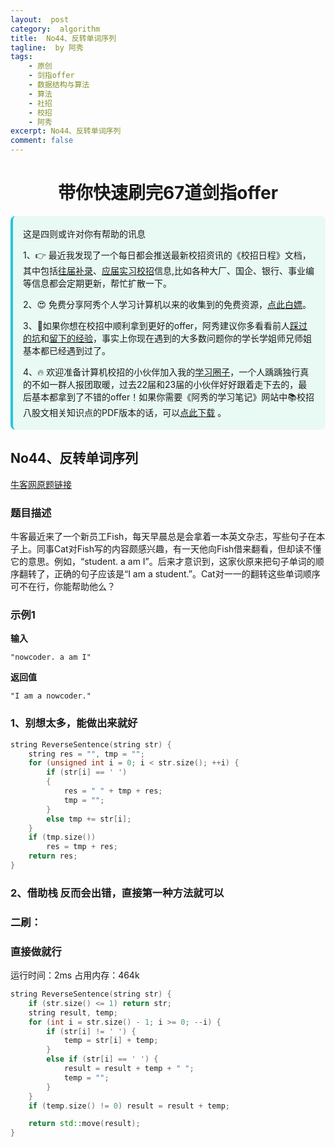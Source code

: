 ```yaml
---
layout:  post
category:  algorithm
title:  No44、反转单词序列
tagline:  by 阿秀
tags:
    - 原创
    - 剑指offer
    - 数据结构与算法
    - 算法
    - 社招
    - 校招
    - 阿秀
excerpt: No44、反转单词序列
comment: false
---
```


<h1 align="center">带你快速刷完67道剑指offer</h1>

<div style="border-color: #24C6DC;
            background-color: #e9f9f3;         
            margin: 1rem 0;
        padding: .25rem 1rem;
        border-left-width: .3rem;
        border-left-style: solid;
        border-radius: .5rem;
        color: inherit;">
  <p>这是四则或许对你有帮助的讯息</p>
  <p>1、👉 最近我发现了一个每日都会推送最新校招资讯的《校招日程》文档，其中包括<a style="text-decoration: underline" href="https://flowus.cn/share/ee50d5eb-3cd5-4f74-880e-95b215dd4ff2" target="_blank">往届补录</a>、<a href="https://flowus.cn/share/5f327c98-1e31-46c8-b86b-5ac6105e021f" target="_blank">应届实习校招</a>信息,比如各种大厂、国企、银行、事业编等信息都会定期更新，帮忙扩散一下。</p>  
  <p>2、😍
    免费分享阿秀个人学习计算机以来的收集到的免费资源，<a style="text-decoration: underline" href="/notes/07-resources/01-free/01-introduce.html" target="_blank">点此白嫖</a>。
  </p>
  <p>3、🚀如果你想在校招中顺利拿到更好的offer，阿秀建议你多看看前人<a style="text-decoration: underline" href="https://www.yuque.com/tuobaaxiu/httmmc/npg1k81zeq4wfpyz" target="_blank">踩过的坑</a>和<a style="text-decoration: underline"  target="_blank" href="https://www.yuque.com/tuobaaxiu/httmmc/gge9ppd0mbu2d3dp">留下的经验</a>，事实上你现在遇到的大多数问题你的学长学姐师兄师姐基本都已经遇到过了。
  </p>
  <p>4、🔥 欢迎准备计算机校招的小伙伴加入我的<a  style="text-decoration: underline" href="https://www.yuque.com/tuobaaxiu/httmmc/xg0otqvc17wfx4u9" target="_blank">学习圈子</a>，一个人踽踽独行真的不如一群人报团取暖，过去22届和23届的小伙伴好好跟着走下去的，最后基本都拿到了不错的offer！如果你需要《阿秀的学习笔记》网站中📚︎校招八股文相关知识点的PDF版本的话，可以<a style="text-decoration: underline" href="/notes/08-other/02-question.html#_5、如何下载阿秀的学习笔记内容pdf版本" target="_blank">点此下载</a> 。</p>   </div>




## **No44、反转单词序列**

<font style="font-weight:normal; color:#4169E1;text-decoration:underline;" target="_blank">[牛客网原题链接](https://www.nowcoder.com/practice/3194a4f4cf814f63919d0790578d51f3?tpId=13&&tqId=11197&rp=1&ru=/ta/coding-interviews&qru=/ta/coding-interviews/question-ranking)</font>

### **题目描述**

牛客最近来了一个新员工Fish，每天早晨总是会拿着一本英文杂志，写些句子在本子上。同事Cat对Fish写的内容颇感兴趣，有一天他向Fish借来翻看，但却读不懂它的意思。例如，“student. a am I”。后来才意识到，这家伙原来把句子单词的顺序翻转了，正确的句子应该是“I am a student.”。Cat对一一的翻转这些单词顺序可不在行，你能帮助他么？

### **示例1**

**输入**

~~~
"nowcoder. a am I"
~~~
**返回值**

~~~
"I am a nowcoder."
~~~

### **1、别想太多，能做出来就好**

~~~cpp
string ReverseSentence(string str) {
	string res = "", tmp = "";
	for (unsigned int i = 0; i < str.size(); ++i) {
		if (str[i] == ' ')
		{
			res = " " + tmp + res;
			tmp = "";
		}
		else tmp += str[i];
	}
	if (tmp.size()) 
		res = tmp + res;
	return res;
}
~~~

### **2、借助栈 反而会出错，直接第一种方法就可以**



### **二刷：**

### **直接做就行**

运行时间：2ms 占用内存：464k

~~~cpp
string ReverseSentence(string str) {
	if (str.size() <= 1) return str;
	string result, temp;
	for (int i = str.size() - 1; i >= 0; --i) {
		if (str[i] != ' ') {
			temp = str[i] + temp;
		}
		else if (str[i] == ' ') {
			result = result + temp + " ";
			temp = "";
		}
	}
	if (temp.size() != 0) result = result + temp;

	return std::move(result);
}
~~~
<p id = "反转单词序列"></p>

